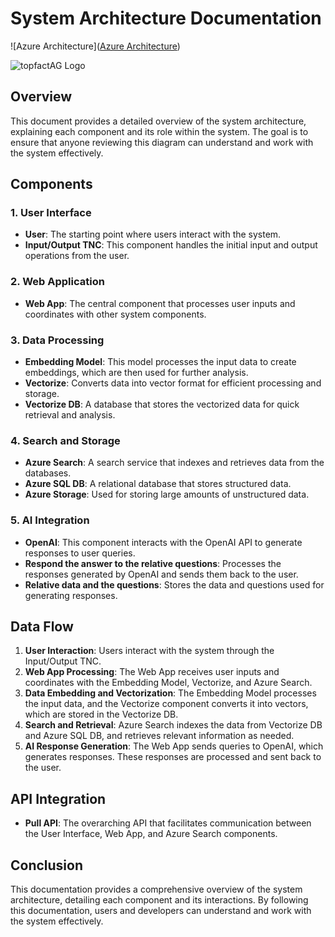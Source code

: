 # System Architecture Documentation
![Azure Architecture]([Azure Architecture](https://topfact-my.sharepoint.com/:i:/g/personal/nam_pham_topfact_de/Eet6ME3oeStKo1yNStEIDw8BeXtoQ0DAntf562a8UxwOGA?e=kfXip0))

![topfactAG Logo](https://topfact.de/files/topfact/logo/logo-neu.png) 

## Overview
This document provides a detailed overview of the system architecture, explaining each component and its role within the system. The goal is to ensure that anyone reviewing this diagram can understand and work with the system effectively.

## Components

### 1. User Interface
- **User**: The starting point where users interact with the system.
- **Input/Output TNC**: This component handles the initial input and output operations from the user.

### 2. Web Application
- **Web App**: The central component that processes user inputs and coordinates with other system components.

### 3. Data Processing
- **Embedding Model**: This model processes the input data to create embeddings, which are then used for further analysis.
- **Vectorize**: Converts data into vector format for efficient processing and storage.
- **Vectorize DB**: A database that stores the vectorized data for quick retrieval and analysis.

### 4. Search and Storage
- **Azure Search**: A search service that indexes and retrieves data from the databases.
- **Azure SQL DB**: A relational database that stores structured data.
- **Azure Storage**: Used for storing large amounts of unstructured data.

### 5. AI Integration
- **OpenAI**: This component interacts with the OpenAI API to generate responses to user queries.
- **Respond the answer to the relative questions**: Processes the responses generated by OpenAI and sends them back to the user.
- **Relative data and the questions**: Stores the data and questions used for generating responses.

## Data Flow
1. **User Interaction**: Users interact with the system through the Input/Output TNC.
2. **Web App Processing**: The Web App receives user inputs and coordinates with the Embedding Model, Vectorize, and Azure Search.
3. **Data Embedding and Vectorization**: The Embedding Model processes the input data, and the Vectorize component converts it into vectors, which are stored in the Vectorize DB.
4. **Search and Retrieval**: Azure Search indexes the data from Vectorize DB and Azure SQL DB, and retrieves relevant information as needed.
5. **AI Response Generation**: The Web App sends queries to OpenAI, which generates responses. These responses are processed and sent back to the user.

## API Integration
- **Pull API**: The overarching API that facilitates communication between the User Interface, Web App, and Azure Search components.

## Conclusion
This documentation provides a comprehensive overview of the system architecture, detailing each component and its interactions. By following this documentation, users and developers can understand and work with the system effectively.

